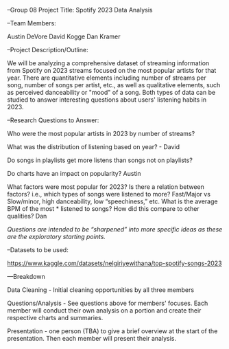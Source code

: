 –Group 08 Project Title:    Spotify 2023 Data Analysis

–Team Members:

Austin DeVore
David Kogge
Dan Kramer

–Project Description/Outline:

We will be analyzing a comprehensive dataset of streaming information from Spotify on 2023 streams focused on the most popular artists for that year. There are quantitative elements including number of streams per song, number of songs per artist, etc., as well as qualitative elements, such as perceived danceability or "mood" of a song. Both types of data can be studied to answer interesting questions about users' listening habits in 2023.

–Research Questions to Answer:

Who were the most popular artists in 2023 by number of streams?

What was the distribution of listening based on year? - David

Do songs in playlists get more listens than songs not on playlists?

Do charts have an impact on popularity? Austin 

 What factors were most popular for 2023? Is there a relation between factors?
i.e., which types of songs were listened to more? Fast/Major vs Slow/minor, high danceability, low “speechiness,” etc. What is the average BPM of the most *
listened to songs? How did this compare to other qualities? Dan

*Questions are intended to be “sharpened” into more specific ideas as these are the exploratory starting points.*


–Datasets to be used:

https://www.kaggle.com/datasets/nelgiriyewithana/top-spotify-songs-2023

—Breakdown 

Data Cleaning - Initial cleaning opportunities by all three members

Questions/Analysis - See questions above for members' focuses. Each member will conduct their own analysis on a portion and create their respective charts and summaries.

Presentation - one person (TBA) to give a brief overview at the start of the presentation. Then each member will present their analysis.
